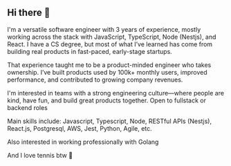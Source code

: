## Hi there 👋

I'm a versatile software engineer with 3 years of experience, mostly working across the stack with JavaScript, TypeScript, Node (Nestjs), and React. I have a CS degree, but most of what I’ve learned has come from building real products in fast-paced, early-stage startups.

That experience taught me to be a product-minded engineer who takes ownership. I’ve built products used by 100k+ monthly users, improved performance, and contributed to growing company revenues.

I'm interested in teams with a strong engineering culture—where people are kind, have fun, and build great products together. Open to fullstack or backend roles

Main skills include: Javascript, Typescript, Node, RESTful APIs (Nestjs), React.js, Postgresql, AWS, Jest, Python, Agile, etc.

Also interested in working professionally with Golang

And I love tennis btw 🎾
